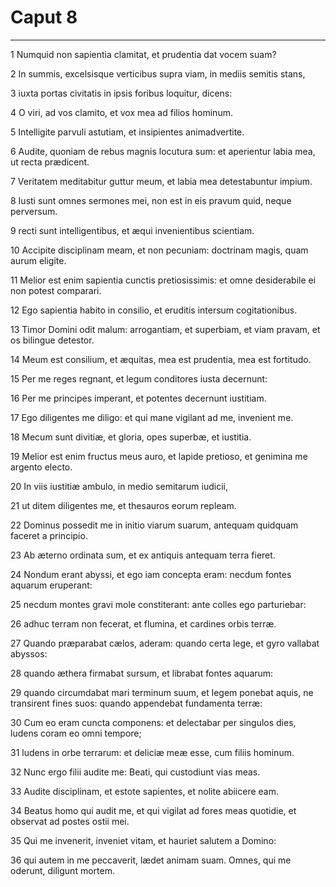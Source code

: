 # Caput 8

***

1 Numquid non sapientia clamitat, et prudentia dat vocem suam?

2 In summis, excelsisque verticibus supra viam, in mediis semitis stans,

3 iuxta portas civitatis in ipsis foribus loquitur, dicens:

4 O viri, ad vos clamito, et vox mea ad filios hominum.

5 Intelligite parvuli astutiam, et insipientes animadvertite.

6 Audite, quoniam de rebus magnis locutura sum: et aperientur labia mea, ut recta prædicent.

7 Veritatem meditabitur guttur meum, et labia mea detestabuntur impium.

8 Iusti sunt omnes sermones mei, non est in eis pravum quid, neque perversum.

9 recti sunt intelligentibus, et æqui invenientibus scientiam.

10 Accipite disciplinam meam, et non pecuniam: doctrinam magis, quam aurum eligite.

11 Melior est enim sapientia cunctis pretiosissimis: et omne desiderabile ei non potest comparari.

12 Ego sapientia habito in consilio, et eruditis intersum cogitationibus.

13 Timor Domini odit malum: arrogantiam, et superbiam, et viam pravam, et os bilingue detestor.

14 Meum est consilium, et æquitas, mea est prudentia, mea est fortitudo.

15 Per me reges regnant, et legum conditores iusta decernunt:

16 Per me principes imperant, et potentes decernunt iustitiam.

17 Ego diligentes me diligo: et qui mane vigilant ad me, invenient me.

18 Mecum sunt divitiæ, et gloria, opes superbæ, et iustitia.

19 Melior est enim fructus meus auro, et lapide pretioso, et genimina me argento electo.

20 In viis iustitiæ ambulo, in medio semitarum iudicii,

21 ut ditem diligentes me, et thesauros eorum repleam.

22 Dominus possedit me in initio viarum suarum, antequam quidquam faceret a principio.

23 Ab æterno ordinata sum, et ex antiquis antequam terra fieret.

24 Nondum erant abyssi, et ego iam concepta eram: necdum fontes aquarum eruperant:

25 necdum montes gravi mole constiterant: ante colles ego parturiebar:

26 adhuc terram non fecerat, et flumina, et cardines orbis terræ.

27 Quando præparabat cælos, aderam: quando certa lege, et gyro vallabat abyssos:

28 quando æthera firmabat sursum, et librabat fontes aquarum:

29 quando circumdabat mari terminum suum, et legem ponebat aquis, ne transirent fines suos: quando appendebat fundamenta terræ:

30 Cum eo eram cuncta componens: et delectabar per singulos dies, ludens coram eo omni tempore;

31 ludens in orbe terrarum: et deliciæ meæ esse, cum filiis hominum.

32 Nunc ergo filii audite me: Beati, qui custodiunt vias meas.

33 Audite disciplinam, et estote sapientes, et nolite abiicere eam.

34 Beatus homo qui audit me, et qui vigilat ad fores meas quotidie, et observat ad postes ostii mei.

35 Qui me invenerit, inveniet vitam, et hauriet salutem a Domino:

36 qui autem in me peccaverit, lædet animam suam. Omnes, qui me oderunt, diligunt mortem.

